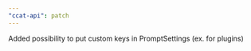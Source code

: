 ```yaml
---
"ccat-api": patch
---
```


Added possibility to put custom keys in PromptSettings (ex. for plugins)
